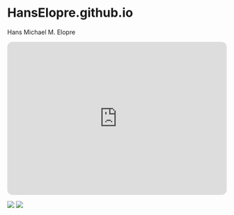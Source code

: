 # HansElopre.github.io
Hans Michael M. Elopre

<iframe style="border-radius:12px" src="https://open.spotify.com/embed/album/1ORxRsK3MrSLvh7VQTF01F?utm_source=generator" width="100%" height="352" frameBorder="0" allowfullscreen="" allow="autoplay; clipboard-write; encrypted-media; fullscreen; picture-in-picture" loading="lazy"></iframe>

![](https://i.pinimg.com/564x/cf/93/03/cf9303f41f1443ca783a351fbd84c3ba.jpg)
![](https://genshin.global/wp-content/uploads/2022/11/Sucrose-birthday-art-genshinimpact-1536x1536.jpg)
